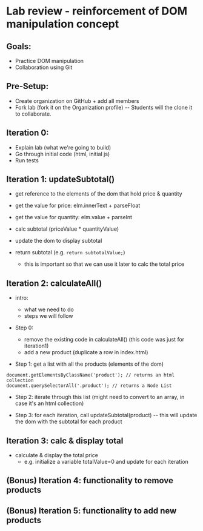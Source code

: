 

# Lab review - reinforcement of DOM manipulation concept


<!--- 

Notes:
- complete up to iteration 3
- iterations 4 & 5: we usually don't have time to do it in class

-->


## Goals:
- Practice DOM manipulation
- Collaboration using Git


## Pre-Setup:
- Create organization on GitHub + add all members
- Fork lab (fork it on the Organization profile) -- Students will the clone it to collaborate.


## Iteration 0:

- Explain lab (what we're going to build)
- Go through initial code (html, initial js)
- Run tests


## Iteration 1: updateSubtotal()

- get reference to the elements of the dom that hold price & quantity
- get the value for price: elm.innerText + parseFloat
- get the value for quantity: elm.value + parseInt

- calc subtotal (priceValue * quantityValue)

- update the dom to display subtotal

- return subtotal (e.g. `return subtotalValue;`)
  - this is important so that we can use it later to calc the total price


## Iteration 2: calculateAll()

- intro:
  - what we need to do
  - steps we will follow

- Step 0: 
  - remove the existing code in calculateAll() (this code was just for iteration1)
  - add a new product (duplicate a row in index.html)

- Step 1: get a list with all the products (elements of the dom)

```
document.getElementsByClassName('product'); // returns an html collection
document.querySelectorAll('.product'); // returns a Node List
```

- Step 2: iterate through this list (might need to convert to an array, in case it's an html collection)

- Step 3: for each iteration, call updateSubtotal(product) -- this will update the dom with the subtotal for each product



## Iteration 3: calc & display total

- calculate & display the total price
  - e.g. initialize a variable totalValue=0 and update for each iteration



## (Bonus) Iteration 4: functionality to remove products


## (Bonus) Iteration 5: functionality to add new products


